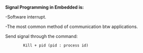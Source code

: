 **Signal Programming in Embedded is:**

-Software interrupt.

-The most common method of communication btw applications.

Send signal through the command:

			Kill + pid (pid : process id) 


